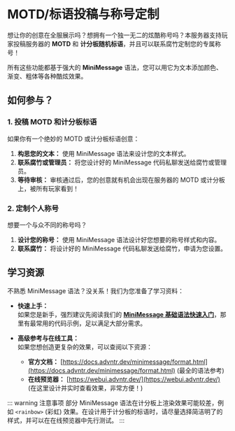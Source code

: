 # MOTD/标语投稿与称号定制

想让你的创意在全服展示吗？想拥有一个独一无二的炫酷称号吗？本服务器支持玩家投稿服务器的 **MOTD** 和 **计分板随机标语**，并且可以联系腐竹定制您的专属称号！

所有这些功能都基于强大的 **MiniMessage** 语法，您可以用它为文本添加颜色、渐变、粗体等各种酷炫效果。

## 如何参与？

### 1. 投稿 MOTD 和计分板标语

如果你有一个绝妙的 MOTD 或计分板标语创意：

1.  **构思您的文本：** 使用 MiniMessage 语法来设计您的文本样式。
2.  **联系腐竹或管理员：** 将您设计好的 MiniMessage 代码私聊发送给腐竹或管理员。
3.  **等待审核：** 审核通过后，您的创意就有机会出现在服务器的 MOTD 或计分板上，被所有玩家看到！

### 2. 定制个人称号

想要一个与众不同的称号吗？

1.  **设计您的称号：** 使用 MiniMessage 语法设计好您想要的称号样式和内容。
2.  **联系腐竹：** 将设计好的 MiniMessage 代码私聊发送给腐竹，申请为您设置。

## 学习资源

不熟悉 MiniMessage 语法？没关系！我们为您准备了学习资料：

*   **快速上手：**  
    如果您是新手，强烈建议先阅读我们的 **[MiniMessage 基础语法快速入门](./minimessage-basics)**，那里有最常用的代码示例，足以满足大部分需求。

*   **高级参考与在线工具：**  
    如果您想创造更复杂的效果，可以查阅以下资源：
    *   **官方文档：** [https://docs.advntr.dev/minimessage/format.html](https://docs.advntr.dev/minimessage/format.html) (最全的语法参考)
    *   **在线预览器：** [https://webui.advntr.dev/](https://webui.advntr.dev/) (在这里设计并实时查看效果，非常方便！)

::: warning 注意事项
部分 MiniMessage 语法在计分板上渲染效果可能较差，例如 `<rainbow>` (彩虹) 效果。在设计用于计分板的标语时，请尽量选择简洁明了的样式，并可以在在线预览器中先行测试。
:::